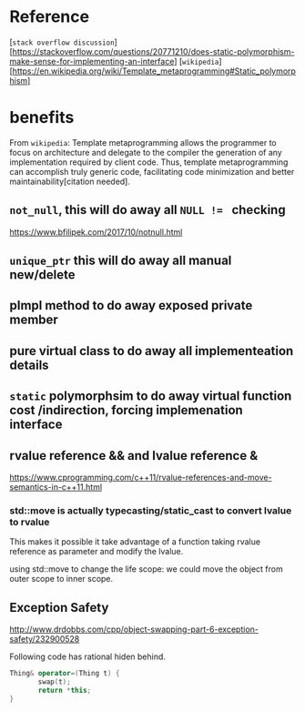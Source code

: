 # Reference 

[`stack overflow discussion`][https://stackoverflow.com/questions/20771210/does-static-polymorphism-make-sense-for-implementing-an-interface]
[`wikipedia`][https://en.wikipedia.org/wiki/Template_metaprogramming#Static_polymorphism]

# benefits

From `wikipedia`:
Template metaprogramming allows the programmer to focus on architecture and delegate to the compiler
the generation of any implementation required by client code. Thus, template metaprogramming can
accomplish truly generic code, facilitating code minimization and better maintainability[citation
needed].

## `not_null`, this will do away all `NULL != ` checking

https://www.bfilipek.com/2017/10/notnull.html

## `unique_ptr` this will do away all manual new/delete

## pImpl method to do away exposed private member

## pure virtual class to do away all implementeation details

## `static` polymorphsim  to do away virtual function cost /indirection, forcing implemenation interface

## rvalue reference && and lvalue reference &

https://www.cprogramming.com/c++11/rvalue-references-and-move-semantics-in-c++11.html

### std::move is actually typecasting/static_cast to convert lvalue to rvalue

This makes it possible it take advantage of a function taking rvalue reference as parameter and
modify the lvalue.

using std::move to change the life scope: we could move the object from outer scope to inner scope.

## Exception Safety 

http://www.drdobbs.com/cpp/object-swapping-part-6-exception-safety/232900528

Following code has rational hiden behind.
```cpp
Thing& operator=(Thing t) {
       swap(t);
       return *this;
}
```

